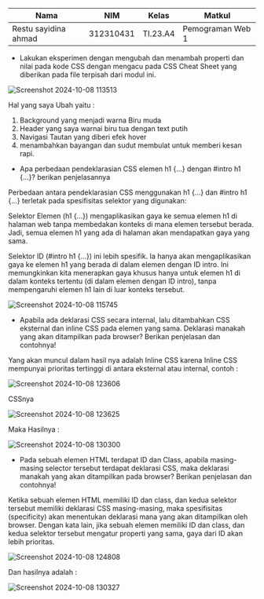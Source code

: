 
|Nama|NIM|Kelas|Matkul|
|----|---|-----|------|
|Restu sayidina ahmad |312310431|TI.23.A4|Pemograman Web 1|

* Lakukan eksperimen dengan mengubah dan menambah properti dan nilai pada kode CSS
dengan mengacu pada CSS Cheat Sheet yang diberikan pada file terpisah dari modul ini.

![Screenshot 2024-10-08 113513](https://github.com/user-attachments/assets/0a2ff9ff-bf3d-472c-ad18-234c41d46d9d)

Hal yang saya Ubah yaitu :
1. Background yang menjadi warna Biru muda
2. Header yang saya warnai biru tua dengan text putih
3. Navigasi Tautan yang diberi efek hover
4. menambahkan bayangan dan sudut membulat untuk memberi kesan rapi.
   

*  Apa perbedaan pendeklarasian CSS elemen h1 {...} dengan #intro h1 {...}? berikan
penjelasannya

Perbedaan antara pendeklarasian CSS menggunakan h1 {...} dan #intro h1 {...} terletak pada spesifisitas selektor yang digunakan:

Selektor Elemen (h1 {...}) mengaplikasikan gaya ke semua elemen h1 di halaman web tanpa membedakan konteks di mana elemen tersebut berada. Jadi, semua elemen h1 yang ada di halaman akan mendapatkan gaya yang sama.

Selektor ID (#intro h1 {...}) ini lebih spesifik. Ia hanya akan mengaplikasikan gaya ke elemen h1 yang berada di dalam elemen dengan ID intro. Ini memungkinkan kita menerapkan gaya khusus hanya untuk elemen h1 di dalam konteks tertentu (di dalam elemen dengan ID intro), tanpa mempengaruhi elemen h1 lain di luar konteks tersebut.

![Screenshot 2024-10-08 115745](https://github.com/user-attachments/assets/06880cd3-73ad-4ef3-a139-99565b1ac44a)

* Apabila ada deklarasi CSS secara internal, lalu ditambahkan CSS eksternal dan inline CSS pada
elemen yang sama. Deklarasi manakah yang akan ditampilkan pada browser? Berikan
penjelasan dan contohnya!

Yang akan muncul dalam hasil nya adalah Inline CSS karena Inline CSS mempunyai prioritas tertinggi di antara eksternal atau internal, contoh :

![Screenshot 2024-10-08 123606](https://github.com/user-attachments/assets/15d9b27e-eeea-4321-ae09-8c2b9d0fe37a)

CSSnya

![Screenshot 2024-10-08 123625](https://github.com/user-attachments/assets/a3d41c5b-85ab-4d60-b8f7-a82c0757ba6a)

Maka Hasilnya : 

![Screenshot 2024-10-08 130300](https://github.com/user-attachments/assets/fb3003a0-cd33-465e-802e-52bf72cd266a)



* Pada sebuah elemen HTML terdapat ID dan Class, apabila masing-masing selector tersebut
terdapat deklarasi CSS, maka deklarasi manakah yang akan ditampilkan pada browser?
Berikan penjelasan dan contohnya!

Ketika sebuah elemen HTML memiliki ID dan class, dan kedua selektor tersebut memiliki deklarasi CSS masing-masing,
maka spesifisitas (specificity) akan menentukan deklarasi mana yang akan ditampilkan oleh browser.
Dengan kata lain, jika sebuah elemen memiliki ID dan class, dan kedua selektor tersebut mengatur properti yang sama, gaya dari ID akan lebih prioritas.

![Screenshot 2024-10-08 124808](https://github.com/user-attachments/assets/f23c8143-f183-45b8-b483-04a49128d426)

Dan hasilnya adalah :

![Screenshot 2024-10-08 130327](https://github.com/user-attachments/assets/c151fc72-f6f8-41d5-bb8f-bb4733c21b74)

